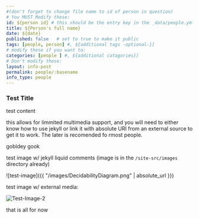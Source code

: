 ```yaml
---
#(don't forget to change file name to id of person in question)
# You MUST Modify these:
id: ${person id} # this should be the entry key in the _data/people.yml
title: ${Person's full name}
date: ${date}
published: false   # set to true to make it public
tags: [people, person] #, ${additional tags -optional-}]
# modify these if you want to:
categories: [people ] #, ${additional catagories}]
# Don't modify these:
layout: info-post
permalink: people/:basename
info_type: people
---
```


### Test Title

test content

this allows for limmited multimedia support, and you will need to either know how to use jekyll or link it with absolute URI from an external source to get it to work.
The later is recomended fo rmost people. 

gobldey gook

test image w/ jekyll liquid comments (image is in the `/site-src/images` directory already)

![test-image]({{ "/images/DecidabilityDiagram.png" | absolute_url }})


test image w/ external media:

![Test-Image-2](https://encrypted-tbn0.gstatic.com/images?q=tbn:ANd9GcSXqq3j05ykEU69GBIwyuuuiFhePdmiIIk3zMJ6gfim7Sv3yaJ0v86GjGf4_W9P-BqgHjA&usqp=CAU)


that is all for now

